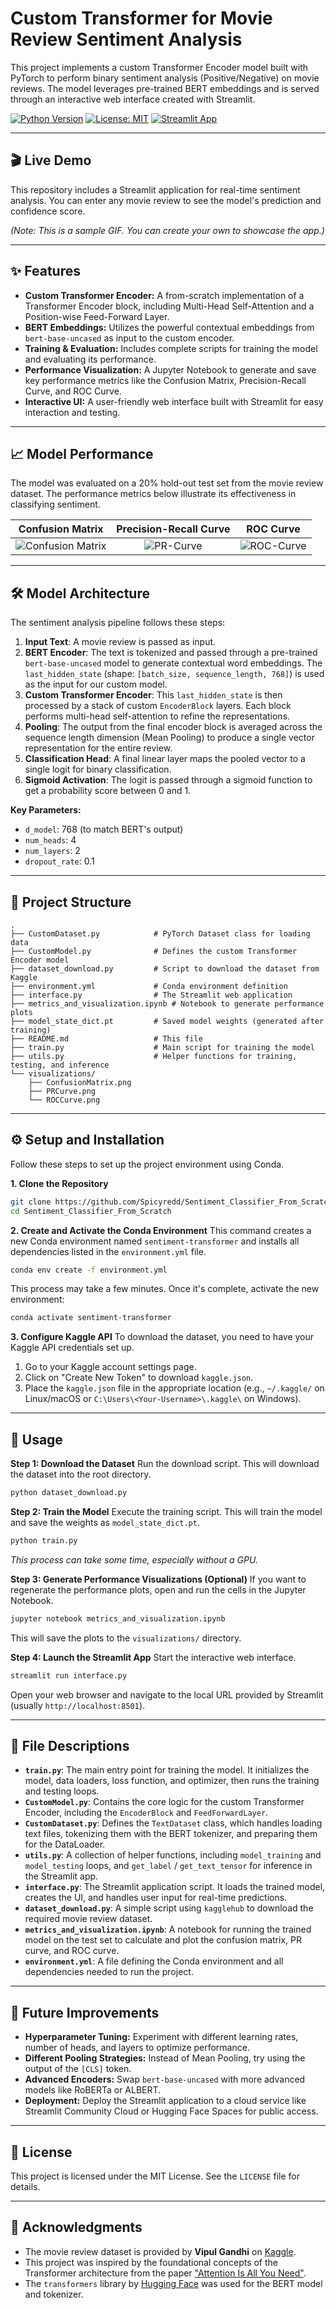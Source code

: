 # Custom Transformer for Movie Review Sentiment Analysis

This project implements a custom Transformer Encoder model built with PyTorch to perform binary sentiment analysis (Positive/Negative) on movie reviews. The model leverages pre-trained BERT embeddings and is served through an interactive web interface created with Streamlit.

[![Python Version](https://img.shields.io/badge/python-3.9+-blue.svg)](https://www.python.org/downloads/)
[![License: MIT](https://img.shields.io/badge/License-MIT-yellow.svg)](https://opensource.org/licenses/MIT)
[![Streamlit App](https://static.streamlit.io/badges/streamlit_badge_black_white.svg)](https://your-streamlit-app-url.com) <!-- Replace with your deployment URL -->

---

## 🎬 Live Demo

This repository includes a Streamlit application for real-time sentiment analysis. You can enter any movie review to see the model's prediction and confidence score.


*(Note: This is a sample GIF. You can create your own to showcase the app.)*

---

## ✨ Features

- **Custom Transformer Encoder:** A from-scratch implementation of a Transformer Encoder block, including Multi-Head Self-Attention and a Position-wise Feed-Forward Layer.
- **BERT Embeddings:** Utilizes the powerful contextual embeddings from `bert-base-uncased` as input to the custom encoder.
- **Training & Evaluation:** Includes complete scripts for training the model and evaluating its performance.
- **Performance Visualization:** A Jupyter Notebook to generate and save key performance metrics like the Confusion Matrix, Precision-Recall Curve, and ROC Curve.
- **Interactive UI:** A user-friendly web interface built with Streamlit for easy interaction and testing.

---

## 📈 Model Performance

The model was evaluated on a 20% hold-out test set from the movie review dataset. The performance metrics below illustrate its effectiveness in classifying sentiment.

| Confusion Matrix | Precision-Recall Curve | ROC Curve |
| :---: | :---: | :---: |
| ![Confusion Matrix](visualizations/ConfusionMatrix.png) | ![PR-Curve](visualizations/PRCurve.png) | ![ROC-Curve](visualizations/ROCCurve.png) |

---

## 🛠️ Model Architecture

The sentiment analysis pipeline follows these steps:

1.  **Input Text**: A movie review is passed as input.
2.  **BERT Encoder**: The text is tokenized and passed through a pre-trained `bert-base-uncased` model to generate contextual word embeddings. The `last_hidden_state` (shape: `[batch_size, sequence_length, 768]`) is used as the input for our custom model.
3.  **Custom Transformer Encoder**: This `last_hidden_state` is then processed by a stack of custom `EncoderBlock` layers. Each block performs multi-head self-attention to refine the representations.
4.  **Pooling**: The output from the final encoder block is averaged across the sequence length dimension (Mean Pooling) to produce a single vector representation for the entire review.
5.  **Classification Head**: A final linear layer maps the pooled vector to a single logit for binary classification.
6.  **Sigmoid Activation**: The logit is passed through a sigmoid function to get a probability score between 0 and 1.

**Key Parameters:**
- `d_model`: 768 (to match BERT's output)
- `num_heads`: 4
- `num_layers`: 2
- `dropout_rate`: 0.1

---

## 📂 Project Structure

```
.
├── CustomDataset.py            # PyTorch Dataset class for loading data
├── CustomModel.py              # Defines the custom Transformer Encoder model
├── dataset_download.py         # Script to download the dataset from Kaggle
├── environment.yml             # Conda environment definition
├── interface.py                # The Streamlit web application
├── metrics_and_visualization.ipynb # Notebook to generate performance plots
├── model_state_dict.pt         # Saved model weights (generated after training)
├── README.md                   # This file
├── train.py                    # Main script for training the model
├── utils.py                    # Helper functions for training, testing, and inference
└── visualizations/
    ├── ConfusionMatrix.png     
    ├── PRCurve.png             
    └── ROCCurve.png            
```

---

## ⚙️ Setup and Installation

Follow these steps to set up the project environment using Conda.

**1. Clone the Repository**
```bash
git clone https://github.com/Spicyredd/Sentiment_Classifier_From_Scratch
cd Sentiment_Classifier_From_Scratch
```

**2. Create and Activate the Conda Environment**
This command creates a new Conda environment named `sentiment-transformer` and installs all dependencies listed in the `environment.yml` file.

```bash
conda env create -f environment.yml
```
This process may take a few minutes. Once it's complete, activate the new environment:
```bash
conda activate sentiment-transformer
```

**3. Configure Kaggle API**
To download the dataset, you need to have your Kaggle API credentials set up.
1.  Go to your Kaggle account settings page.
2.  Click on "Create New Token" to download `kaggle.json`.
3.  Place the `kaggle.json` file in the appropriate location (e.g., `~/.kaggle/` on Linux/macOS or `C:\Users\<Your-Username>\.kaggle\` on Windows).

---

## 🚀 Usage

**Step 1: Download the Dataset**
Run the download script. This will download the dataset into the root directory.
```bash
python dataset_download.py
```

**Step 2: Train the Model**
Execute the training script. This will train the model and save the weights as `model_state_dict.pt`.
```bash
python train.py
```
*This process can take some time, especially without a GPU.*

**Step 3: Generate Performance Visualizations (Optional)**
If you want to regenerate the performance plots, open and run the cells in the Jupyter Notebook.
```bash
jupyter notebook metrics_and_visualization.ipynb
```
This will save the plots to the `visualizations/` directory.

**Step 4: Launch the Streamlit App**
Start the interactive web interface.
```bash
streamlit run interface.py
```
Open your web browser and navigate to the local URL provided by Streamlit (usually `http://localhost:8501`).

---

## 📄 File Descriptions

- **`train.py`**: The main entry point for training the model. It initializes the model, data loaders, loss function, and optimizer, then runs the training and testing loops.
- **`CustomModel.py`**: Contains the core logic for the custom Transformer Encoder, including the `EncoderBlock` and `FeedForwardLayer`.
- **`CustomDataset.py`**: Defines the `TextDataset` class, which handles loading text files, tokenizing them with the BERT tokenizer, and preparing them for the DataLoader.
- **`utils.py`**: A collection of helper functions, including `model_training` and `model_testing` loops, and `get_label` / `get_text_tensor` for inference in the Streamlit app.
- **`interface.py`**: The Streamlit application script. It loads the trained model, creates the UI, and handles user input for real-time predictions.
- **`dataset_download.py`**: A simple script using `kagglehub` to download the required movie review dataset.
- **`metrics_and_visualization.ipynb`**: A notebook for running the trained model on the test set to calculate and plot the confusion matrix, PR curve, and ROC curve.
- **`environment.yml`**: A file defining the Conda environment and all dependencies needed to run the project.

---

## 🔮 Future Improvements

- **Hyperparameter Tuning:** Experiment with different learning rates, number of heads, and layers to optimize performance.
- **Different Pooling Strategies:** Instead of Mean Pooling, try using the output of the `[CLS]` token.
- **Advanced Encoders:** Swap `bert-base-uncased` with more advanced models like RoBERTa or ALBERT.
- **Deployment:** Deploy the Streamlit application to a cloud service like Streamlit Community Cloud or Hugging Face Spaces for public access.

---

## 📜 License

This project is licensed under the MIT License. See the `LICENSE` file for details.

---

## 🙏 Acknowledgments

- The movie review dataset is provided by **Vipul Gandhi** on [Kaggle](https://www.kaggle.com/datasets/vipulgandhi/movie-review-dataset).
- This project was inspired by the foundational concepts of the Transformer architecture from the paper ["Attention Is All You Need"](https://arxiv.org/abs/1706.03762).
- The `transformers` library by [Hugging Face](https://huggingface.co/) was used for the BERT model and tokenizer.
